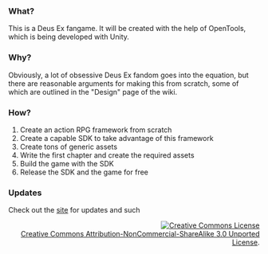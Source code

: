 ### What?
This is a Deus Ex fangame. It will be created with the help of OpenTools, which is being developed with Unity.

### Why?
Obviously, a lot of obsessive Deus Ex fandom goes into the equation, but there are reasonable arguments for making this from scratch, some of which are outlined in the "Design" page of the wiki.

### How?
1. Create an action RPG framework from scratch
2. Create a capable SDK to take advantage of this framework
3. Create tons of generic assets
4. Write the first chapter and create the required assets
5. Build the game with the SDK
6. Release the SDK and the game for free

### Updates
Check out the [site](http://jeppezapp.com/vongott) for updates and such

<p align=right>
  <a rel="license" href="http://creativecommons.org/licenses/by-nc-sa/3.0/deed.en_US"><img alt="Creative Commons License" style="border-width:0" src="http://i.creativecommons.org/l/by-nc-sa/3.0/88x31.png" /></a>
  <br />
  <a rel="license" href="http://creativecommons.org/licenses/by-nc-sa/3.0/deed.en_US">Creative Commons Attribution-NonCommercial-ShareAlike 3.0 Unported License</a>.
</p>
